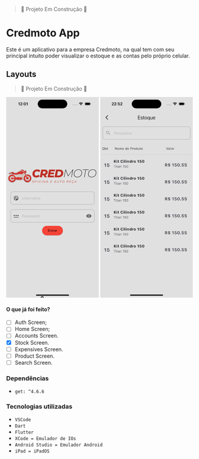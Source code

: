 > :construction: Projeto Em Construção :construction:

# Credmoto App

Este é um aplicativo para a empresa Credmoto, na qual tem com seu principal intuito poder visualizar o estoque e as contas pelo próprio celular.

## Layouts
> :construction: Projeto Em Construção :construction: <br>

<img src="./assets/readme/imgs/authScreen.png" alt="SplashScreen" width="250px"> <img src="./assets/readme/imgs/InventoryScreen.png" alt="InventoryScreen" width="250px"> 
<!-- <img src="" alt="" width="270px">  -->

#### O que já foi feito?
- [ ] Auth Screen;
- [ ] Home Screen;
- [ ] Accounts Screen.
- [X] Stock Screen.
- [ ] Expensives Screen.
- [ ] Product Screen.
- [ ] Search Screen.

### Dependências
- ``get: ^4.6.6``

### Tecnologias utilizadas
- ``VSCode``
- ``Dart``
- ``Flutter``
- ``XCode = Emulador de IOs``
- ``Android Studio = Emulador Android``
- ``iPad = iPadOS``
